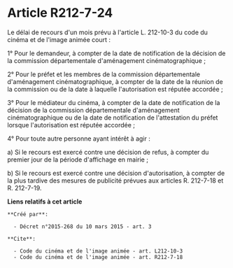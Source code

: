 # Article R212-7-24

Le délai de recours d'un mois prévu à l'article L. 212-10-3 du code du cinéma et de l'image animée court : 

1° Pour le demandeur, à compter de la date de notification de la décision de la commission départementale d'aménagement
cinématographique ; 

2° Pour le préfet et les membres de la commission départementale d'aménagement cinématographique, à compter de la date de la
réunion de la commission ou de la date à laquelle l'autorisation est réputée accordée ; 

3° Pour le médiateur du cinéma, à compter de la date de notification de la décision de la commission départementale
d'aménagement cinématographique ou de la date de notification de l'attestation du préfet lorsque l'autorisation est réputée
accordée ; 

4° Pour toute autre personne ayant intérêt à agir : 

a) Si le recours est exercé contre une décision de refus, à compter du premier jour de la période d'affichage en mairie ; 

b) Si le recours est exercé contre une décision d'autorisation, à compter de la plus tardive des mesures de publicité prévues
aux articles R. 212-7-18 et R. 212-7-19.

**Liens relatifs à cet article**

	**Créé par**:

	  - Décret n°2015-268 du 10 mars 2015 - art. 3

	**Cite**:

	  - Code du cinéma et de l'image animée - art. L212-10-3
	  - Code du cinéma et de l'image animée - art. R212-7-18
